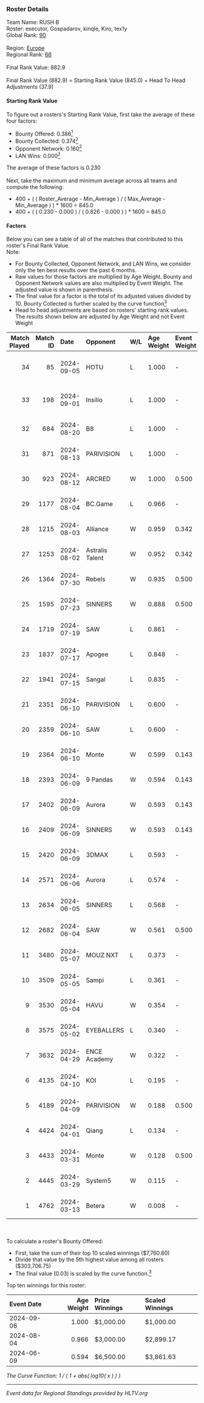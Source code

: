 ### Roster Details<br />
Team Name: RUSH B<br />
Roster: executor, Gospadarov, kinqie, Kiro, tex1y<br />
Global Rank: [90](../standings_global.md)<br />
<br />
Region: [Europe]( ../standings_europe.md)<br />
Regional Rank: [66]( ../standings_europe.md)<br />
<br />
Final Rank Value:  882.9<br />
<br />
Final Rank Value (882.9) = Starting Rank Value (845.0) + Head To Head Adjustments (37.9)<br />

#### Starting Rank Value<br />
To figure out a rosters's Starting Rank Value, first take the average of these four factors:<br />
- Bounty Offered: 0.386[<sup>1</sup>](#table2)
- Bounty Collected: 0.374[<sup>2</sup>](#table1)
- Opponent Network: 0.160[<sup>2</sup>](#table1)
- LAN Wins: 0.000[<sup>2</sup>](#table1)

The average of these factors is 0.230<br />
<br />
Next, take the maximum and minimum average across all teams and compute the following:<br />
- 400 + ( ( Roster_Average - Min_Average ) / ( Max_Average - Min_Average ) ) * 1600 = 845.0
- 400 + ( ( 0.230 - 0.000 ) / ( 0.826 - 0.000 ) ) * 1600 = 845.0


#### Factors<br />
Below you can see a table of all of the matches that contributed to this roster's Final Rank Value.<br />
Note:<br />

- For Bounty Collected, Opponent Network, and LAN Wins, we consider only the ten best results over the past 6 months.
- Raw values for those factors are multiplied by Age Weight. Bounty and Opponent Network values are also multiplied by Event Weight. The adjusted value is shown in parenthesis.
- The final value for a factor is the total of its adjusted values divided by 10. Bounty Collected is further scaled by the curve function[<sup>3</sup>](#curveFunction)
- Head to head adjustments are based on rosters' starting rank values. The results shown below are adjusted by Age Weight and not Event Weight
<span id="table1"></span><br />


| Match Played | Match ID | Date       | Opponent        | W/L | Age Weight | Event Weight | Bounty Collected | Opponent Network | LAN Wins  | H2H Adj. | Roster                                    |
| -: | -: | :- | :- | :- | :- | :- | :- | :- | :- | -: | :- |
|           34 |       85 | 2024-09-05 | HOTU            | L   | 1.000      | -            | -                | -                | -         |   -21.64 | executor, Gospadarov, kinqie, Kiro, tex1y |
|           33 |      198 | 2024-09-01 | Insilio         | L   | 1.000      | -            | -                | -                | -         |   -15.05 | executor, Gospadarov, kinqie, Kiro, tex1y |
|           32 |      684 | 2024-08-20 | B8              | L   | 1.000      | -            | -                | -                | -         |    -7.42 | executor, kinqie, Kiro, nota, tex1y       |
|           31 |      871 | 2024-08-13 | PARIVISION      | L   | 1.000      | -            | -                | -                | -         |    -8.44 | executor, kinqie, Kiro, nota, tex1y       |
|           30 |      923 | 2024-08-12 | ARCRED          | W   | 1.000      | 0.500        | 0.036 (0.018)    | 0.427 (0.213)    | 0 (0.000) |    17.24 | executor, kinqie, Kiro, nota, tex1y       |
|           29 |     1177 | 2024-08-04 | BC.Game         | L   | 0.966      | -            | -                | -                | -         |   -14.65 | executor, kinqie, Kiro, nota, tex1y       |
|           28 |     1215 | 2024-08-03 | Alliance        | W   | 0.959      | 0.342        | 0.014 (0.005)    | 0.363 (0.119)    | 0 (0.000) |    11.04 | executor, kinqie, Kiro, nota, tex1y       |
|           27 |     1253 | 2024-08-02 | Astralis Talent | W   | 0.952      | 0.342        | -                | 0.110 (0.036)    | 0 (0.000) |     5.86 | executor, kinqie, Kiro, nota, tex1y       |
|           26 |     1364 | 2024-07-30 | Rebels          | W   | 0.935      | 0.500        | 0.028 (0.013)    | 0.656 (0.306)    | 0 (0.000) |    17.42 | executor, kinqie, Kiro, nota, tex1y       |
|           25 |     1595 | 2024-07-23 | SINNERS         | W   | 0.888      | 0.500        | 0.081 (0.036)    | 1.000 (0.444)    | 0 (0.000) |    18.70 | executor, kinqie, Kiro, nota, tex1y       |
|           24 |     1719 | 2024-07-19 | SAW             | L   | 0.861      | -            | -                | -                | -         |    -1.24 | executor, kinqie, Kiro, nota, tex1y       |
|           23 |     1837 | 2024-07-17 | Apogee          | L   | 0.848      | -            | -                | -                | -         |   -17.50 | executor, kinqie, Kiro, nota, tex1y       |
|           22 |     1941 | 2024-07-15 | Sangal          | L   | 0.835      | -            | -                | -                | -         |    -2.48 | executor, kinqie, Kiro, nota, tex1y       |
|           21 |     2351 | 2024-06-10 | PARIVISION      | L   | 0.600      | -            | -                | -                | -         |    -5.28 | executor, kinqie, Kiro, nota, tex1y       |
|           20 |     2359 | 2024-06-10 | SAW             | L   | 0.600      | -            | -                | -                | -         |    -0.98 | executor, kinqie, Kiro, nota, tex1y       |
|           19 |     2364 | 2024-06-10 | Monte           | W   | 0.599      | 0.143        | 0.076 (0.006)    | -                | 0 (0.000) |    11.76 | executor, kinqie, Kiro, nota, tex1y       |
|           18 |     2393 | 2024-06-09 | 9 Pandas        | W   | 0.594      | 0.143        | 0.059 (0.005)    | 0.732 (0.062)    | 0 (0.000) |    13.65 | executor, kinqie, Kiro, nota, tex1y       |
|           17 |     2402 | 2024-06-09 | Aurora          | W   | 0.593      | 0.143        | 0.290 (0.025)    | 0.603 (0.051)    | 0 (0.000) |    17.38 | executor, kinqie, Kiro, nota, tex1y       |
|           16 |     2409 | 2024-06-09 | SINNERS         | W   | 0.593      | 0.143        | 0.081 (0.007)    | 1.000 (0.085)    | 0 (0.000) |    14.01 | executor, kinqie, Kiro, nota, tex1y       |
|           15 |     2420 | 2024-06-09 | 3DMAX           | L   | 0.593      | -            | -                | -                | -         |    -0.30 | executor, kinqie, Kiro, nota, tex1y       |
|           14 |     2571 | 2024-06-06 | Aurora          | L   | 0.574      | -            | -                | -                | -         |    -0.97 | executor, kinqie, Kiro, nota, tex1y       |
|           13 |     2634 | 2024-06-05 | SINNERS         | L   | 0.568      | -            | -                | -                | -         |    -4.58 | executor, kinqie, Kiro, nota, tex1y       |
|           12 |     2682 | 2024-06-04 | SAW             | W   | 0.561      | 0.500        | 0.330 (0.093)    | 0.747 (0.210)    | 0 (0.000) |    17.17 | executor, kinqie, Kiro, nota, tex1y       |
|           11 |     3480 | 2024-05-07 | MOUZ NXT        | L   | 0.373      | -            | -                | -                | -         |    -3.76 | executor, kinqie, Kiro, nota, tex1y       |
|           10 |     3509 | 2024-05-05 | Sampi           | L   | 0.361      | -            | -                | -                | -         |    -4.72 | executor, kinqie, Kiro, nota, tex1y       |
|            9 |     3530 | 2024-05-04 | HAVU            | W   | 0.354      | -            | -                | -                | -         |     2.01 | executor, kinqie, Kiro, nota, tex1y       |
|            8 |     3575 | 2024-05-02 | EYEBALLERS      | L   | 0.340      | -            | -                | -                | -         |    -5.93 | executor, kinqie, Kiro, nota, tex1y       |
|            7 |     3632 | 2024-04-29 | ENCE Academy    | W   | 0.322      | -            | -                | -                | -         |     2.66 | executor, kinqie, Kiro, nota, tex1y       |
|            6 |     4135 | 2024-04-10 | KOI             | L   | 0.195      | -            | -                | -                | -         |    -2.22 | executor, kinqie, Kiro, nota, tex1y       |
|            5 |     4189 | 2024-04-09 | PARIVISION      | W   | 0.188      | 0.500        | -                | 0.730 (0.069)    | -         |     4.64 | executor, kinqie, Kiro, nota, tex1y       |
|            4 |     4424 | 2024-04-01 | Qiang           | L   | 0.134      | -            | -                | -                | -         |    -1.98 | executor, kinqie, Kiro, nota, tex1y       |
|            3 |     4433 | 2024-03-31 | Monte           | W   | 0.128      | 0.500        | 0.076 (0.005)    | -                | -         |     2.53 | executor, kinqie, Kiro, nota, tex1y       |
|            2 |     4445 | 2024-03-29 | System5         | W   | 0.115      | -            | -                | -                | -         |     0.87 | executor, kinqie, Kiro, nota, tex1y       |
|            1 |     4762 | 2024-03-13 | Betera          | W   | 0.008      | -            | -                | -                | -         |     0.07 | executor, kinqie, Kiro, nota, tex1y       |

<br />
<span id="table2"></span><br />
To calculate a roster's Bounty Offered:<br />

- First, take the sum of their top 10 scaled winnings ($7,760.80)
- Divide that value by the 5th highest value among all rosters ($303,706.75)
- The final value (0.03) is scaled by the curve function.[<sup>3</sup>](#curveFunction)

Top ten winnings for this roster:<br />

| Event Date | Age Weight | Prize Winnings | Scaled Winnings |
| :- | -: | :- | :- |
| 2024-09-06 |      1.000 | $1,000.00      | $1,000.00       |
| 2024-08-04 |      0.966 | $3,000.00      | $2,899.17       |
| 2024-06-09 |      0.594 | $6,500.00      | $3,861.63       |


<span id="curveFunction"></span>_The Curve Function: 1 / ( 1 + abs( log10( x ) ) )_<br />

---
_Event data for Regional Standings provided by HLTV.org_<br />
